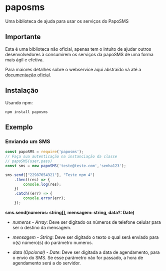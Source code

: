 
# paposms
Uma biblioteca de ajuda para usar os serviços do PapoSMS
## Importante
Esta é uma biblioteca não oficial, apenas tem o intuito de ajudar outros desenvolvedores à consumirem os serviços da papoSMS de uma forma mais ágil e efetiva.  

Para maiores detalhes sobre o webservice aqui abstraído vá até a [documentação oficial](https://www.paposms.com/desenvolvedores).

## Instalação
Usando npm:
```
npm install paposms
```

## Exemplo

### Enviando um SMS

```Typescript
const papoSMS = require('paposms');
// Faça sua autenticação na instanciação da classe
// papoSMS(user,pass)
const sms = new papoSMS('teste@teste.com','senha123');  

sms.send(["22987654321"], "Teste npm 4")
	.then((res) => {
		console.log(res);
	})
	.catch((err) => {
		console.error(err);
	});
```

<b>sms.send(numeros: string[], mensagem: string, data?: Date)</b>

- *numeros - Array*: Deve ser digitado os números de telefone celular para ser o destino da mensagem.

- *mensagem - String*: Deve ser digitado o texto o qual será enviado para o(s) número(s) do parâmetro numeros.

- *data (Opcional) - Date*: Deve ser digitada a data de agendamento, para o envio do SMS. Se esse parâmetro não for passado, a hora de agendamento será a do servidor.
